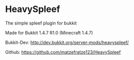 HeavySpleef
===========

The simple spleef plugin for bukkit

Made for Bukkit 1.4.7 R1.0 (Minecraft 1.4.7)

Bukkit-Dev: <url>http://dev.bukkit.org/server-mods/heavyspleef/</url>

Github: <url>https://github.com/matzefratze123/HeavySpleef</url>

